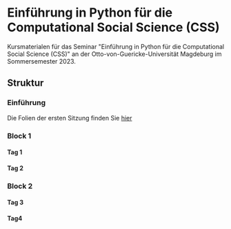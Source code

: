 # Einführung in Python für die Computational Social Science (CSS)

Kursmaterialen für das Seminar "Einführung in Python für die Computational Social Science (CSS)" an der Otto-von-Guericke-Universität Magdeburg im Sommersemester 2023.


## Struktur

### Einführung

Die Folien der ersten Sitzung finden Sie [hier](day_0/introduction.ipynb)

### Block 1

#### Tag 1

#### Tag 2

### Block 2

#### Tag 3

#### Tag4